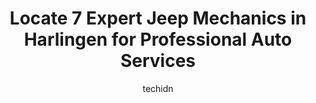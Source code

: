 ---
layout: ampstory
image: https://images.unsplash.com/photo-1608506876688-ab805ee6c2c6?ixlib=rb-4.0.3&ixid=MnwxMjA3fDB8MHxwaG90by1wYWdlfHx8fGVufDB8fHx8&auto=format&fit=crop&w=640&h=853&q=80
author: techidn
featured: false
description: Searching for the finest Jeep Mechanic in Harlingen, USA? Look no further than the 7 best Jeep Mechanic in the area, where youll find a team of highly qualified professionals ready to handl
title: Locate 7 Expert Jeep Mechanics in Harlingen for Professional Auto Services
cover:
   title: Locate 7 Expert Jeep Mechanics in Harlingen for Professional Auto Services
   subtitle: Rickpate
   background: https://images.unsplash.com/photo-1608506876688-ab805ee6c2c6?ixlib=rb-4.0.3&ixid=MnwxMjA3fDB8MHxwaG90by1wYWdlfHx8fGVufDB8fHx8&auto=format&fit=crop&w=640&h=853&q=80

pages: 
 - layout: thirds
   top: <h1>#1 Panchos Auto Electric</h1>
   bottom: "<p>Wonderful family owned business! Friendly and knowledge. I had a check engine light start blinking on my way home from the store so I went right to Panchos and they were</p>"
   background: https://www.knot35.com/toplist/wp-content/uploads/2023/06/best-jeep-mechanic-1-in-harlingen-1685835298.jpeg
   backgroundblur: true
 - layout: thirds
   top: <h1>#2 Dominguez Automobile Services</h1>
   bottom: "<p>201 W Adams Ave, Harlingen, TX 78550, United States</p>"
   background: https://www.knot35.com/toplist/wp-content/uploads/2023/06/best-jeep-mechanic-2-in-harlingen-1685835298.jpeg
   cta:
      link: https://www.knot35.com/toplist/locate-7-expert-jeep-mechanics-in-harlingen-for-professional-auto-services/
      text: Locate 7 Expert Jeep Mechanics in Harlingen for Professional Auto Services
 - layout: thirds
   top: <h1>#3 R&R auto repair</h1>
   bottom: "<p>1234 N 77 Sunshine Strip, Harlingen, TX 78550, United States</p>"
   background: https://www.knot35.com/toplist/wp-content/uploads/2023/06/best-jeep-mechanic-3-in-harlingen-1685835299.jpeg
   cta:
      link: https://www.knot35.com/toplist/locate-7-expert-jeep-mechanics-in-harlingen-for-professional-auto-services/
      text: Locate 7 Expert Jeep Mechanics in Harlingen for Professional Auto Services
 - layout: thirds
   top: <h1>#4 Dougs Automotive</h1>
   bottom: "<p>1501 N 77 Sunshine Strip, Harlingen, TX 78550, United States</p>"
   background: https://images.unsplash.com/photo-1527067829737-402993088e6b?ixlib=rb-4.0.3&ixid=MnwxMjA3fDB8MHxwaG90by1wYWdlfHx8fGVufDB8fHx8&auto=format&fit=crop&w=640&h=853&q=80
   cta:
      link: https://www.knot35.com/toplist/locate-7-expert-jeep-mechanics-in-harlingen-for-professional-auto-services/
      text: Locate 7 Expert Jeep Mechanics in Harlingen for Professional Auto Services
 - layout: thirds
   top: <h1>#5 Momentum Automotive Inc</h1>
   bottom: "<p>202 E Adams Ave, Harlingen, TX 78550, United States</p>"
   background: https://images.unsplash.com/photo-1608411404720-c8f0417bcdba?ixlib=rb-4.0.3&ixid=MnwxMjA3fDB8MHxwaG90by1wYWdlfHx8fGVufDB8fHx8&auto=format&fit=crop&w=640&h=853&q=80
   cta:
      link: https://www.knot35.com/toplist/locate-7-expert-jeep-mechanics-in-harlingen-for-professional-auto-services/
      text: Locate 7 Expert Jeep Mechanics in Harlingen for Professional Auto Services
 - layout: thirds
   top: <h1>#6 Bearden Auto Air Conditioning LLC</h1>
   bottom: "<p>1205 W Harrison Ave, Harlingen, TX 78550, United States</p>"
   background: https://images.unsplash.com/photo-1597773150796-e5c14ebecbf5?ixlib=rb-4.0.3&ixid=MnwxMjA3fDB8MHxwaG90by1wYWdlfHx8fGVufDB8fHx8&auto=format&fit=crop&w=640&h=853&q=80
   cta:
      link: https://www.knot35.com/toplist/locate-7-expert-jeep-mechanics-in-harlingen-for-professional-auto-services/
      text: Locate 7 Expert Jeep Mechanics in Harlingen for Professional Auto Services
 - layout: thirds
   top: <h1>#7 Youngs Auto Repair</h1>
   bottom: "<p>22171 Cragon Rd, Harlingen, TX 78552, United States</p>"
   background: https://images.unsplash.com/photo-1618556658017-fd9c732d1360?ixlib=rb-4.0.3&ixid=MnwxMjA3fDB8MHxwaG90by1wYWdlfHx8fGVufDB8fHx8&auto=format&fit=crop&w=640&h=853&q=80
   cta:
      link: https://www.knot35.com/toplist/locate-7-expert-jeep-mechanics-in-harlingen-for-professional-auto-services/
      text: Locate 7 Expert Jeep Mechanics in Harlingen for Professional Auto Services
 - layout: thirds
   middle: Continue reading...
   background: https://images.unsplash.com/photo-1595364397663-fca4f075d796?ixlib=rb-4.0.3&ixid=MnwxMjA3fDB8MHxwaG90by1wYWdlfHx8fGVufDB8fHx8&auto=format&fit=crop&w=640&h=853&q=80
   cta:
      link: https://www.knot35.com/toplist/locate-7-expert-jeep-mechanics-in-harlingen-for-professional-auto-services/
      text: Locate 7 Expert Jeep Mechanics in Harlingen for Professional Auto Services
      
---